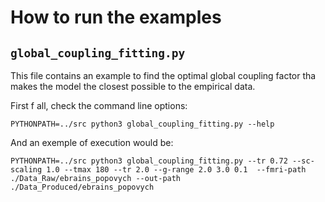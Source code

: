 # How to run the examples

## `global_coupling_fitting.py`

This file contains an example to find the optimal global coupling factor tha makes the model the closest possible to the empirical data.

First f all, check the command line options:

`PYTHONPATH=../src python3 global_coupling_fitting.py --help`

And an exemple of execution would be:

`PYTHONPATH=../src python3 global_coupling_fitting.py --tr 0.72 --sc-scaling 1.0 --tmax 180 --tr 2.0 --g-range 2.0 3.0 0.1  --fmri-path ./Data_Raw/ebrains_popovych --out-path ./Data_Produced/ebrains_popovych`